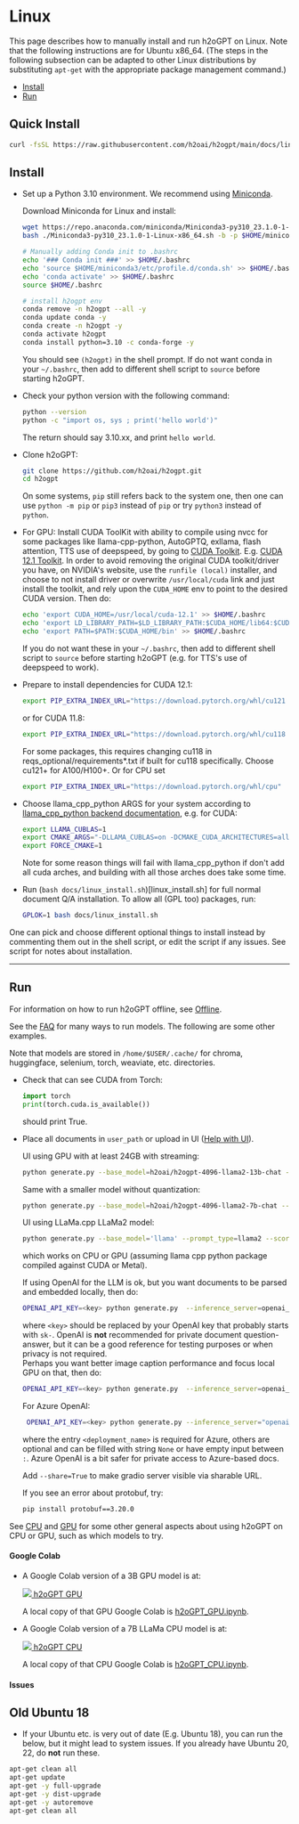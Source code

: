 # Linux

This page describes how to manually install and run h2oGPT on Linux. Note that the following instructions are for Ubuntu x86_64. (The steps in the following subsection can be adapted to other Linux distributions by substituting `apt-get` with the appropriate package management command.)

- [Install](#install)
- [Run](#run)

## Quick Install

```bash
curl -fsSL https://raw.githubusercontent.com/h2oai/h2ogpt/main/docs/linux_install_full.sh | sudo -E bash
```

## Install

* Set up a Python 3.10 environment. We recommend using [Miniconda](https://docs.conda.io/projects/miniconda/en/latest/).

  Download Miniconda for Linux and install:
  ```bash
  wget https://repo.anaconda.com/miniconda/Miniconda3-py310_23.1.0-1-Linux-x86_64.sh
  bash ./Miniconda3-py310_23.1.0-1-Linux-x86_64.sh -b -p $HOME/miniconda3

  # Manually adding Conda init to .bashrc
  echo '### Conda init ###' >> $HOME/.bashrc
  echo 'source $HOME/miniconda3/etc/profile.d/conda.sh' >> $HOME/.bashrc
  echo 'conda activate' >> $HOME/.bashrc
  source $HOME/.bashrc

  # install h2ogpt env
  conda remove -n h2ogpt --all -y
  conda update conda -y
  conda create -n h2ogpt -y
  conda activate h2ogpt
  conda install python=3.10 -c conda-forge -y
  ```
  You should see `(h2ogpt)` in the shell prompt.  If do not want conda in your `~/.bashrc`, then add to different shell script to `source` before starting h2oGPT.

* Check your python version with the following command:
  ```bash
  python --version
  python -c "import os, sys ; print('hello world')"
  ```
  The return should say 3.10.xx, and print `hello world`.

* Clone h2oGPT:
  ```bash
  git clone https://github.com/h2oai/h2ogpt.git
  cd h2ogpt
  ```
  On some systems, `pip` still refers back to the system one, then one can use `python -m pip` or `pip3` instead of `pip` or try `python3` instead of `python`.

* For GPU: Install CUDA ToolKit with ability to compile using nvcc for some packages like llama-cpp-python, AutoGPTQ, exllama, flash attention, TTS use of deepspeed, by going to [CUDA Toolkit](INSTALL.md#install-cuda-toolkit).  E.g. [CUDA 12.1 Toolkit](https://developer.nvidia.com/cuda-12-1-1-download-archive).  In order to avoid removing the original CUDA toolkit/driver you have, on NVIDIA's website, use the `runfile (local)` installer, and choose to not install driver or overwrite `/usr/local/cuda` link and just install the toolkit, and rely upon the `CUDA_HOME` env to point to the desired CUDA version.  Then do:
  ```bash
  echo 'export CUDA_HOME=/usr/local/cuda-12.1' >> $HOME/.bashrc
  echo 'export LD_LIBRARY_PATH=$LD_LIBRARY_PATH:$CUDA_HOME/lib64:$CUDA_HOME/extras/CUPTI/lib64' >> $HOME/.bashrc
  echo 'export PATH=$PATH:$CUDA_HOME/bin' >> $HOME/.bashrc
  ```
  If you do not want these in your `~/.bashrc`, then add to different shell script to `source` before starting h2oGPT (e.g. for TTS's use of deepspeed to work).
  
* Prepare to install dependencies for CUDA 12.1:
   ```bash
   export PIP_EXTRA_INDEX_URL="https://download.pytorch.org/whl/cu121 https://huggingface.github.io/autogptq-index/whl/cu121"
   ```
  or for CUDA 11.8:
   ```bash
   export PIP_EXTRA_INDEX_URL="https://download.pytorch.org/whl/cu118 https://huggingface.github.io/autogptq-index/whl/cu118"
   ```
  For some packages, this requires changing cu118 in reqs_optional/requirements*.txt if built for cu118 specifically. 
  Choose cu121+ for A100/H100+.  Or for CPU set
   ```bash
   export PIP_EXTRA_INDEX_URL="https://download.pytorch.org/whl/cpu"
   ```

* Choose llama_cpp_python ARGS for your system according to [llama_cpp_python backend documentation](https://github.com/abetlen/llama-cpp-python?tab=readme-ov-file#supported-backends), e.g. for CUDA:
   ```bash
   export LLAMA_CUBLAS=1
   export CMAKE_ARGS="-DLLAMA_CUBLAS=on -DCMAKE_CUDA_ARCHITECTURES=all"
   export FORCE_CMAKE=1
   ```
  Note for some reason things will fail with llama_cpp_python if don't add all cuda arches, and building with all those arches does take some time.
* Run (`bash docs/linux_install.sh`)[linux_install.sh] for full normal document Q/A installation.  To allow all (GPL too) packages, run:
    ```bash
    GPLOK=1 bash docs/linux_install.sh
    ```
One can pick and choose different optional things to install instead by commenting them out in the shell script, or edit the script if any issues.  See script for notes about installation.

---

## Run

For information on how to run h2oGPT offline, see [Offline](README_offline.md#tldr).

See the [FAQ](FAQ.md#adding-models) for many ways to run models.  The following are some other examples.

Note that models are stored in `/home/$USER/.cache/` for chroma, huggingface, selenium, torch, weaviate, etc. directories.

* Check that can see CUDA from Torch:
   ```python
   import torch
   print(torch.cuda.is_available())
   ```
    should print True.

* Place all documents in `user_path` or upload in UI ([Help with UI](README_ui.md)).

  UI using GPU with at least 24GB with streaming:
  ```bash
  python generate.py --base_model=h2oai/h2ogpt-4096-llama2-13b-chat --load_8bit=True  --score_model=None --langchain_mode='UserData' --user_path=user_path
  ```
  Same with a smaller model without quantization:
  ```bash
  python generate.py --base_model=h2oai/h2ogpt-4096-llama2-7b-chat --score_model=None --langchain_mode='UserData' --user_path=user_path
  ```
  UI using LLaMa.cpp LLaMa2 model:
  ```bash
  python generate.py --base_model='llama' --prompt_type=llama2 --score_model=None --langchain_mode='UserData' --user_path=user_path --model_path_llama=https://huggingface.co/TheBloke/Llama-2-7b-Chat-GGUF/resolve/main/llama-2-7b-chat.Q6_K.gguf?download=true --max_seq_len=4096
  ```
  which works on CPU or GPU (assuming llama cpp python package compiled against CUDA or Metal).

  If using OpenAI for the LLM is ok, but you want documents to be parsed and embedded locally, then do:
  ```bash
  OPENAI_API_KEY=<key> python generate.py  --inference_server=openai_chat --base_model=gpt-3.5-turbo --score_model=None
  ```
  where `<key>` should be replaced by your OpenAI key that probably starts with `sk-`.  OpenAI is **not** recommended for private document question-answer, but it can be a good reference for testing purposes or when privacy is not required.  
  Perhaps you want better image caption performance and focus local GPU on that, then do:
  ```bash
  OPENAI_API_KEY=<key> python generate.py  --inference_server=openai_chat --base_model=gpt-3.5-turbo --score_model=None --captions_model=Salesforce/blip2-flan-t5-xl
  ```
  For Azure OpenAI:
  ```bash
   OPENAI_API_KEY=<key> python generate.py --inference_server="openai_azure_chat:<deployment_name>:<base_url>:<api_version>" --base_model=gpt-3.5-turbo --h2ocolors=False --langchain_mode=UserData
   ```
  where the entry `<deployment_name>` is required for Azure, others are optional and can be filled with string `None` or have empty input between `:`.  Azure OpenAI is a bit safer for private access to Azure-based docs.
  
  Add `--share=True` to make gradio server visible via sharable URL.
 
  If you see an error about protobuf, try:
  ```bash
  pip install protobuf==3.20.0
  ```

See [CPU](README_CPU.md) and [GPU](README_GPU.md) for some other general aspects about using h2oGPT on CPU or GPU, such as which models to try.

#### Google Colab

* A Google Colab version of a 3B GPU model is at:

  [![](https://colab.research.google.com/assets/colab-badge.svg) h2oGPT GPU](https://colab.research.google.com/drive/143-KFHs2iCqXTQLI2pFCDiR69z0dR8iE?usp=sharing)

  A local copy of that GPU Google Colab is [h2oGPT_GPU.ipynb](h2oGPT_GPU.ipynb).

* A Google Colab version of a 7B LLaMa CPU model is at:

  [![](https://colab.research.google.com/assets/colab-badge.svg) h2oGPT CPU](https://colab.research.google.com/drive/13RiBdAFZ6xqDwDKfW6BG_-tXfXiqPNQe?usp=sharing)

  A local copy of that CPU Google Colab is [h2oGPT_CPU.ipynb](h2oGPT_CPU.ipynb).

#### Issues

## Old Ubuntu 18

* If your Ubuntu etc. is very out of date (E.g. Ubuntu 18), you can run the below, but it might lead to system issues.  If you already have Ubuntu 20, 22, do **not** run these.
```bash
apt-get clean all
apt-get update
apt-get -y full-upgrade
apt-get -y dist-upgrade
apt-get -y autoremove
apt-get clean all
```
